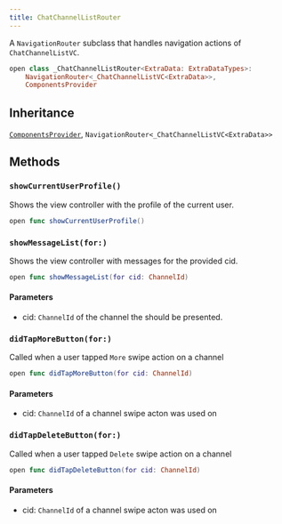 ```yaml
---
title: ChatChannelListRouter
---
```


A `NavigationRouter` subclass that handles navigation actions of `ChatChannelListVC`.

``` swift
open class _ChatChannelListRouter<ExtraData: ExtraDataTypes>:
    NavigationRouter<_ChatChannelListVC<ExtraData>>,
    ComponentsProvider
```

## Inheritance

[`ComponentsProvider`](../../utils/components-provider), `NavigationRouter<_ChatChannelListVC<ExtraData>>`

## Methods

### `showCurrentUserProfile()`

Shows the view controller with the profile of the current user.

``` swift
open func showCurrentUserProfile() 
```

### `showMessageList(for:)`

Shows the view controller with messages for the provided cid.

``` swift
open func showMessageList(for cid: ChannelId) 
```

#### Parameters

  - cid: `ChannelId` of the channel the should be presented.

### `didTapMoreButton(for:)`

Called when a user tapped `More` swipe action on a channel

``` swift
open func didTapMoreButton(for cid: ChannelId) 
```

#### Parameters

  - cid: `ChannelId` of a channel swipe acton was used on

### `didTapDeleteButton(for:)`

Called when a user tapped `Delete` swipe action on a channel

``` swift
open func didTapDeleteButton(for cid: ChannelId) 
```

#### Parameters

  - cid: `ChannelId` of a channel swipe acton was used on
